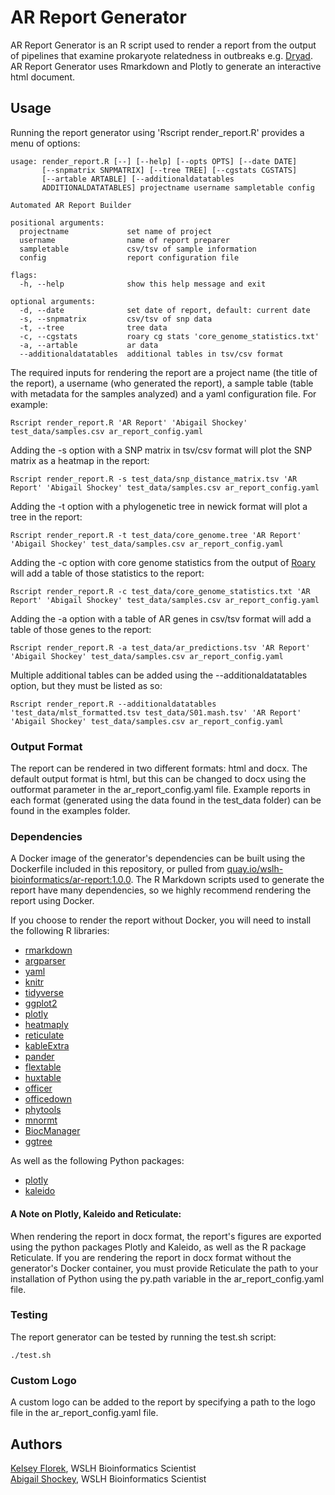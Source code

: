# AR Report Generator

AR Report Generator is an R script used to render a report from the output of pipelines that examine prokaryote relatedness in outbreaks e.g. [Dryad](https://github.com/wslh-bio/dryad). AR Report Generator uses Rmarkdown and Plotly to generate an interactive html document.

## Usage

Running the report generator using 'Rscript render_report.R' provides a menu of options:

```
usage: render_report.R [--] [--help] [--opts OPTS] [--date DATE]
       [--snpmatrix SNPMATRIX] [--tree TREE] [--cgstats CGSTATS]
       [--artable ARTABLE] [--additionaldatatables
       ADDITIONALDATATABLES] projectname username sampletable config

Automated AR Report Builder

positional arguments:
  projectname             set name of project
  username                name of report preparer
  sampletable             csv/tsv of sample information
  config                  report configuration file

flags:
  -h, --help              show this help message and exit

optional arguments:
  -d, --date              set date of report, default: current date
  -s, --snpmatrix         csv/tsv of snp data
  -t, --tree              tree data
  -c, --cgstats           roary cg stats 'core_genome_statistics.txt'
  -a, --artable           ar data
  --additionaldatatables  additional tables in tsv/csv format
  ```

The required inputs for rendering the report are a project name (the title of the report), a username (who generated the report), a sample table (table with metadata for the samples analyzed) and a yaml configuration file. For example:  
```
Rscript render_report.R 'AR Report' 'Abigail Shockey' test_data/samples.csv ar_report_config.yaml
```

Adding the -s option with a SNP matrix in tsv/csv format will plot the SNP matrix as a heatmap in the report:
```
Rscript render_report.R -s test_data/snp_distance_matrix.tsv 'AR Report' 'Abigail Shockey' test_data/samples.csv ar_report_config.yaml
```

Adding the -t option with a phylogenetic tree in newick format will plot a tree in the report:
```
Rscript render_report.R -t test_data/core_genome.tree 'AR Report' 'Abigail Shockey' test_data/samples.csv ar_report_config.yaml
```

Adding the -c option with core genome statistics from the output of [Roary](https://sanger-pathogens.github.io/Roary/) will add a table of those statistics to the report:
```
Rscript render_report.R -c test_data/core_genome_statistics.txt 'AR Report' 'Abigail Shockey' test_data/samples.csv ar_report_config.yaml
```

Adding the -a option with a table of AR genes in csv/tsv format will add a table of those genes to the report:
```
Rscript render_report.R -a test_data/ar_predictions.tsv 'AR Report' 'Abigail Shockey' test_data/samples.csv ar_report_config.yaml
```  
Multiple additional tables can be added using the --additionaldatatables option, but they must be listed as so:  
```
Rscript render_report.R --additionaldatatables 'test_data/mlst_formatted.tsv test_data/S01.mash.tsv' 'AR Report' 'Abigail Shockey' test_data/samples.csv ar_report_config.yaml
```  

### Output Format
The report can be rendered in two different formats: html and docx. The default output format is html, but this can be changed to docx using the outformat parameter in the ar_report_config.yaml file. Example reports in each format (generated using the data found in the test_data folder) can be found in the examples folder.

### Dependencies  
A Docker image of the generator's dependencies can be built using the Dockerfile included in this repository, or pulled from [quay.io/wslh-bioinformatics/ar-report:1.0.0](https://quay.io/repository/wslh-bioinformatics/ar-report). The R Markdown scripts used to generate the report have many dependencies, so we highly recommend rendering the report using Docker. 

If you choose to render the report without Docker, you will need to install the following R libraries:  
* [rmarkdown](https://cran.r-project.org/web/packages/rmarkdown/index.html)  
* [argparser](https://cran.r-project.org/web/packages/argparse/index.html)  
* [yaml](https://cran.r-project.org/web/packages/yaml/index.html)  
* [knitr](https://cran.r-project.org/web/packages/knitr/index.html)  
* [tidyverse](https://cran.r-project.org/web/packages/tidyverse/index.html)  
* [ggplot2](https://cran.r-project.org/web/packages/ggplot2/index.html)  
* [plotly](https://cran.r-project.org/web/packages/plotly/index.html)  
* [heatmaply](https://cran.r-project.org/web/packages/heatmaply/index.html)  
* [reticulate](https://cran.r-project.org/web/packages/reticulate/index.html)  
* [kableExtra](https://cran.r-project.org/web/packages/kableExtra/index.html)  
* [pander](https://cran.r-project.org/web/packages/pander/index.html)  
* [flextable](https://cran.r-project.org/web/packages/flextable/index.html)  
* [huxtable](https://cran.r-project.org/web/packages/huxtable/index.html)  
* [officer](https://cran.r-project.org/web/packages/officer/index.html)  
* [officedown](https://cran.r-project.org/web/packages/officedown/index.html)  
* [phytools](https://cran.r-project.org/web/packages/phytools/index.html)  
* [mnormt](https://cran.r-project.org/web/packages/mnormt/index.html)  
* [BiocManager](https://cran.r-project.org/web/packages/BiocManager/index.html)  
* [ggtree](https://bioconductor.org/packages/release/bioc/html/ggtree.html)

As well as the following Python packages:  
* [plotly](https://plotly.com/python/)
* [kaleido](https://github.com/plotly/Kaleido)

#### A Note on Plotly, Kaleido and Reticulate:
When rendering the report in docx format, the report's figures are exported using the python packages Plotly and Kaleido, as well as the R package Reticulate. If you are rendering the report in docx format without the generator's Docker container, you must provide Reticulate the path to your installation of Python using the py.path variable in the ar_report_config.yaml file.

### Testing
The report generator can be tested by running the test.sh script:
```
./test.sh
```

### Custom Logo
A custom logo can be added to the report by specifying a path to the logo file in the ar_report_config.yaml file.

## Authors  
[Kelsey Florek](https://github.com/k-florek), WSLH Bioinformatics Scientist  
[Abigail Shockey](https://github.com/AbigailShockey), WSLH Bioinformatics Scientist
